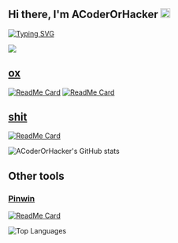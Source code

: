 ## Hi there, I'm ACoderOrHacker <img src='https://x.tw93.fun/images/hi.gif' alt='Hi' width="20"/>
[![Typing SVG](https://readme-typing-svg.demolab.com?font=Fira+Code&size=15&pause=1000&color=000000&background=FFFFFF&width=435&lines=I+love+D+programming+language+forever)](https://git.io/typing-svg)

![](wallpaper.png)

## [ox](https://github.com/ACoderOrHacker/ox)

[![ReadMe Card](https://github-readme-stats-ten.vercel.app/api/pin/?username=ACoderOrHacker&repo=ox.termcolor)](https://github.com/ACoderOrHacker/ox.termcolor)
[![ReadMe Card](https://github-readme-stats-ten.vercel.app/api/pin/?username=ACoderOrHacker&repo=ox.stacktrace)](https://github.com/ACoderOrHacker/ox.stacktrace)

## [shit](https://github.com/ACoderOrHacker/shit)

[![ReadMe Card](https://github-readme-stats-ten.vercel.app/api/pin/?username=ACoderOrHacker&repo=shit)](https://github.com/ACoderOrHacker/shit)

![ACoderOrHacker's GitHub stats](https://github-readme-stats.vercel.app/api?username=ACoderOrHacker)

## Other tools

### [Pinwin](https://ACoderOrHacker.github.io/pinwin)
[![ReadMe Card](https://github-readme-stats-ten.vercel.app/api/pin/?username=ACoderOrHacker&repo=pinwin)](https://github.com/ACoderOrHacker/pinwin)


![Top Languages](https://github-readme-stats.vercel.app/api/top-langs/?username=ACoderOrHacker)
